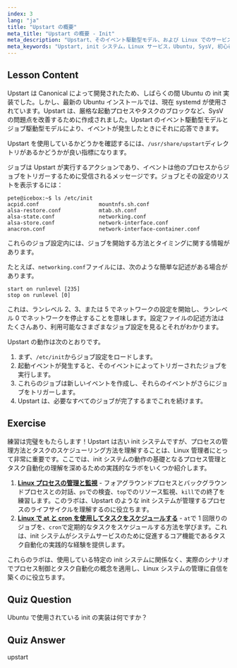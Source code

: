 ```yaml
---
index: 3
lang: "ja"
title: "Upstart の概要"
meta_title: "Upstart の概要 - Init"
meta_description: "Upstart、そのイベント駆動型モデル、および Linux でのサービス管理方法について学びます。Upstart ジョブ設定とその init システムとしての役割を理解します。"
meta_keywords: "Upstart, init システム，Linux サービス，Ubuntu, SysV, 初心者向けチュートリアル，Linux ガイド"
---
```


## Lesson Content

Upstart は Canonical によって開発されたため、しばらくの間 Ubuntu の init 実装でした。しかし、最新の Ubuntu インストールでは、現在 systemd が使用されています。Upstart は、厳格な起動プロセスやタスクのブロックなど、SysV の問題点を改善するために作成されました。Upstart のイベント駆動型モデルとジョブ駆動型モデルにより、イベントが発生したときにそれに応答できます。

Upstart を使用しているかどうかを確認するには、`/usr/share/upstart`ディレクトリがあるかどうかが良い指標になります。

ジョブは Upstart が実行するアクションであり、イベントは他のプロセスからジョブをトリガーするために受信されるメッセージです。ジョブとその設定のリストを表示するには：

```plaintext
pete@icebox:~$ ls /etc/init
acpid.conf                   mountnfs.sh.conf
alsa-restore.conf            mtab.sh.conf
alsa-state.conf              networking.conf
alsa-store.conf              network-interface.conf
anacron.conf                 network-interface-container.conf
```

これらのジョブ設定内には、ジョブを開始する方法とタイミングに関する情報があります。

たとえば、`networking.conf`ファイルには、次のような簡単な記述がある場合があります。

```plaintext
start on runlevel [235]
stop on runlevel [0]
```

これは、ランレベル 2、3、または 5 でネットワークの設定を開始し、ランレベル 0 でネットワークを停止することを意味します。設定ファイルの記述方法はたくさんあり、利用可能なさまざまなジョブ設定を見るとそれがわかります。

Upstart の動作は次のとおりです。

1. まず、`/etc/init`からジョブ設定をロードします。
2. 起動イベントが発生すると、そのイベントによってトリガーされたジョブを実行します。
3. これらのジョブは新しいイベントを作成し、それらのイベントがさらにジョブをトリガーします。
4. Upstart は、必要なすべてのジョブが完了するまでこれを続けます。

## Exercise

練習は完璧をもたらします！Upstart は古い init システムですが、プロセスの管理方法とタスクのスケジューリング方法を理解することは、Linux 管理者にとって非常に重要です。ここでは、init システムの動作の基礎となるプロセス管理とタスク自動化の理解を深めるための実践的なラボをいくつか紹介します。

1. **[Linux プロセスの管理と監視](https://labex.io/ja/labs/comptia-manage-and-monitor-linux-processes-590864)** - フォアグラウンドプロセスとバックグラウンドプロセスとの対話、`ps`での検査、`top`でのリソース監視、`kill`での終了を練習します。このラボは、Upstart のような init システムが管理するプロセスのライフサイクルを理解するのに役立ちます。
2. **[Linux で at と cron を使用してタスクをスケジュールする](https://labex.io/ja/labs/comptia-schedule-tasks-with-at-and-cron-in-linux-590870)** - `at`で 1 回限りのジョブを、`cron`で定期的なタスクをスケジュールする方法を学びます。これは、init システムがシステムサービスのために促進するコア機能であるタスク自動化の実践的な経験を提供します。

これらのラボは、使用している特定の init システムに関係なく、実際のシナリオでプロセス制御とタスク自動化の概念を適用し、Linux システムの管理に自信を築くのに役立ちます。

## Quiz Question

Ubuntu で使用されている init の実装は何ですか？

## Quiz Answer

upstart
